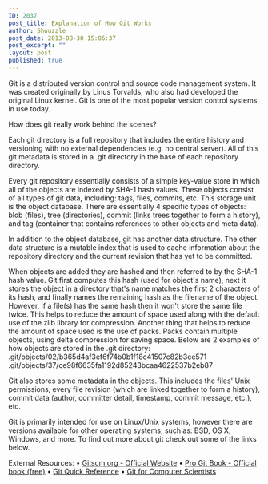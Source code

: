 ```yaml
---
ID: 2037
post_title: Explanation of How Git Works
author: Shwuzzle
post_date: 2013-08-30 15:06:37
post_excerpt: ""
layout: post
published: true
---
```

Git is a distributed version control and source code management system. It was created originally by Linus Torvalds, who also had developed the original Linux kernel. Git is one of the most popular version control systems in use today.

How does git really work behind the scenes?

Each git directory is a full repository that includes the entire history and versioning with no external dependencies (e.g. no central server). All of this git metadata is stored in a .git directory in the base of each repository directory.

Every git repository essentially consists of a simple key-value store in which all of the objects are indexed by SHA-1 hash values. These objects consist of all types of git data, including: tags, files, commits, etc. This storage unit is the object database. There are essentially 4 specific types of objects: blob (files), tree (directories), commit (links trees together to form a history), and tag (container that contains references to other objects and meta data).

In addition to the object database, git has another data structure. The other data structure is a mutable index that is used to cache information about the repository directory and the current revision that has yet to be committed.

When objects are added they are hashed and then referred to by the SHA-1 hash value. Git first computes this hash (used for object's name), next it stores the object in a directory that's name matches the first 2 characters of its hash, and finally names the remaining hash as the filename of the object. However, if a file(s) has the same hash then it won't store the same file twice. This helps to reduce the amount of space used along with the default use of the zlib library for compression. Another thing that helps to reduce the amount of space used is the use of packs. Packs contain multiple objects, using delta compression for saving space. Below are 2 examples of how objects are stored in the .git directory:
.git/objects/02/b365d4af3ef6f74b0b1f18c41507c82b3ee571
.git/objects/37/ce98f6635fa1192d85243bcaa4622537b2eb87

Git also stores some metadata in the objects. This includes the files' Unix permissions, every file revision (which are linked together to form a history), commit data (author, committer detail, timestamp, commit message, etc.), etc.

Git is primarily intended for use on Linux/Unix systems, however there are versions available for other operating systems, such as: BSD, OS X, Windows, and more. To find out more about git check out some of the links below.

External Resources:
• <a href="http://gitscm.com/">Gitscm.org - Official Website</a>
• <a href="http://gitscm.com/book">Pro Git Book - Official book (free)</a>
• <a href="http://jonas.nitro.dk/git/quick-reference.html">Git Quick Reference</a>
• <a href="http://eagain.net/articles/git-for-computer-scientists/">Git for Computer Scientists</a>
